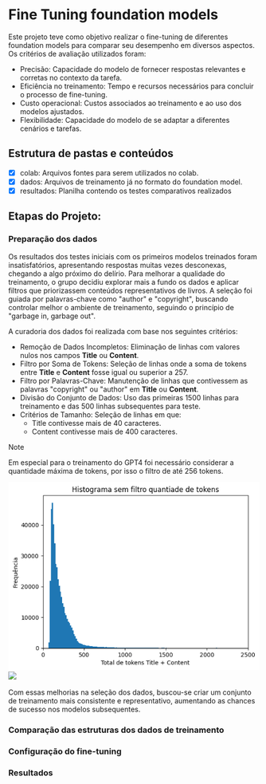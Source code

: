 # Fine Tuning foundation models
Este projeto teve como objetivo realizar o fine-tuning de diferentes foundation models para comparar seu desempenho em diversos aspectos. Os critérios de avaliação utilizados foram:
- Precisão: Capacidade do modelo de fornecer respostas relevantes e corretas no contexto da tarefa.
- Eficiência no treinamento: Tempo e recursos necessários para concluir o processo de fine-tuning.
- Custo operacional: Custos associados ao treinamento e ao uso dos modelos ajustados.
- Flexibilidade: Capacidade do modelo de se adaptar a diferentes cenários e tarefas.

## Estrutura de pastas e conteúdos
- [x] colab: Arquivos fontes para serem utilizados no colab.
- [x] dados: Arquivos de treinamento já no formato do foundation model.
- [x] resultados: Planilha contendo os testes comparativos realizados

## Etapas do Projeto:
### Preparação dos dados
Os resultados dos testes iniciais com os primeiros modelos treinados foram insatisfatórios, apresentando respostas muitas vezes desconexas, chegando a algo próximo do delírio. Para melhorar a qualidade do treinamento, o grupo decidiu explorar mais a fundo os dados e aplicar filtros que priorizassem conteúdos representativos de livros. A seleção foi guiada por palavras-chave como "author" e "copyright", buscando controlar melhor o ambiente de treinamento, seguindo o princípio de "garbage in, garbage out".

A curadoria dos dados foi realizada com base nos seguintes critérios:

- Remoção de Dados Incompletos: Eliminação de linhas com valores nulos nos campos **Title** ou **Content**.
- Filtro por Soma de Tokens: Seleção de linhas onde a soma de tokens entre **Title** e **Content** fosse igual ou superior a 257.
- Filtro por Palavras-Chave: Manutenção de linhas que contivessem as palavras "copyright" ou "author" em **Title** ou **Content**.
- Divisão do Conjunto de Dados: Uso das primeiras 1500 linhas para treinamento e das 500 linhas subsequentes para teste.
- Critérios de Tamanho: Seleção de linhas em que:
  - Title contivesse mais de 40 caracteres.
  - Content contivesse mais de 400 caracteres.

> [!NOTE]
> Em especial para o treinamento do GPT4 foi necessário considerar a quantidade máxima de tokens, por isso o filtro de até 256 tokens.

![](imagens/visao_geral_tokens.png)
![](imagens/exemplos_max_256_tokens.png.png)



Com essas melhorias na seleção dos dados, buscou-se criar um conjunto de treinamento mais consistente e representativo, aumentando as chances de sucesso nos modelos subsequentes.




### Comparação das estruturas dos dados de treinamento
### Configuração do fine-tuning
### Resultados